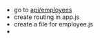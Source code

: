 - go to [api/employees](http://localhost:3000/api/employees)
- create routing in app.js
- create a file for employee.js
- 
